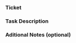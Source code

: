 ### Ticket
<!-- Link to specific ticket in your issue tracking system. -->
 
 
### Task Description
<!-- What should and what actually happens. -->
 
 
### Aditional Notes (optional)
<!-- Provide any additional notes: related PRs, screenshots, et al.). -->

